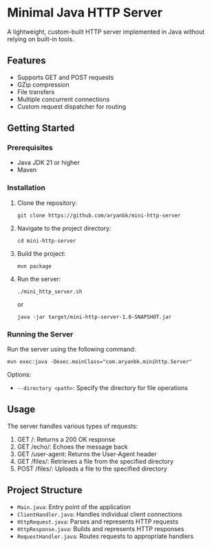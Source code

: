 # Minimal Java HTTP Server

A lightweight, custom-built HTTP server implemented in Java without relying on built-in tools.

## Features

-   Supports GET and POST requests
-   GZip compression
-   File transfers
-   Multiple concurrent connections
-   Custom request dispatcher for routing

## Getting Started

### Prerequisites

-   Java JDK 21 or higher
-   Maven

### Installation

1. Clone the repository:
    ```
    git clone https://github.com/aryanbk/mini-http-server
    ```
2. Navigate to the project directory:
    ```
    cd mini-http-server
    ```
3. Build the project:
    ```
    mvn package
    ```
4. Run the server:
    ```
    ./mini_http_server.sh
    ```
    or
    ```
    java -jar target/mini-http-server-1.0-SNAPSHOT.jar
    ```

### Running the Server

Run the server using the following command:

```
mvn exec:java -Dexec.mainClass="com.aryanbk.minihttp.Server"
```

Options:

-   `--directory <path>`: Specify the directory for file operations

## Usage

The server handles various types of requests:

1. GET /: Returns a 200 OK response
2. GET /echo/<message>: Echoes the message back
3. GET /user-agent: Returns the User-Agent header
4. GET /files/<filename>: Retrieves a file from the specified directory
5. POST /files/<filename>: Uploads a file to the specified directory

## Project Structure

-   `Main.java`: Entry point of the application
-   `ClientHandler.java`: Handles individual client connections
-   `HttpRequest.java`: Parses and represents HTTP requests
-   `HttpResponse.java`: Builds and represents HTTP responses
-   `RequestHandler.java`: Routes requests to appropriate handlers

